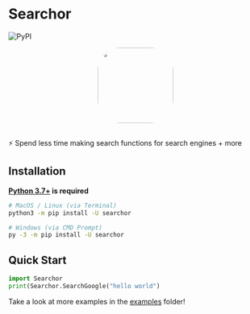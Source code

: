 Searchor
========
![PyPI](https://img.shields.io/pypi/v/searchor?color=green&logo=python&logoColor=green)
<div style="text-align: center; display: grid; justify-content: center;"><img style="margin: auto; margin-bottom: 1rem; border-radius: 30%;" height="150" width="150" src="https://media.discordapp.net/attachments/1006947177077166191/1013165217255006249/Searchor.png"/></div>

⚡️ Spend less time making search functions for search engines + more

Installation
------------
**[Python 3.7+](https://www.python.org/downloads/) is required**
```bash
# MacOS / Linux (via Terminal)
python3 -m pip install -U searchor

# Windows (via CMD Prompt)
py -3 -m pip install -U searchor
```

Quick Start
-----------
```python
import Searchor
print(Searchor.SearchGoogle("hello world")
```
Take a look at more examples in the [examples](https://github.com/ArjunSharda/Searchor/tree/main/examples) folder!
